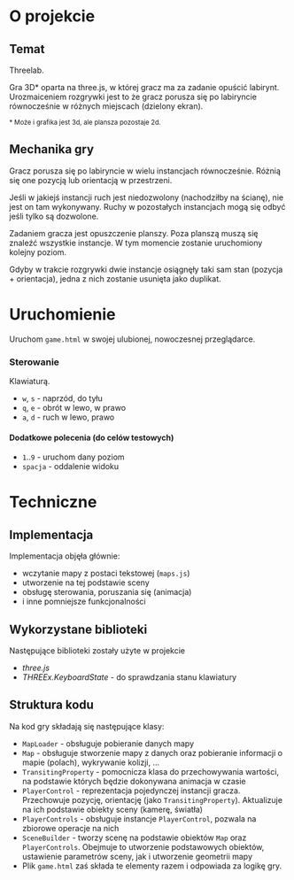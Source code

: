 # O projekcie

## Temat
Threelab.

Gra 3D* oparta na three.js, w której gracz ma za zadanie opuścić labirynt. Urozmaiceniem rozgrywki jest to że gracz porusza się po labiryncie równocześnie w różnych miejscach (dzielony ekran).

<sub>* Może i grafika jest 3d, ale plansza pozostaje 2d.</sub>

## Mechanika gry
Gracz porusza się po labiryncie w wielu instancjach równocześnie. Różnią się one pozycją lub orientacją w przestrzeni.

Jeśli w jakiejś instancji ruch jest niedozwolony (nachodziłby na ścianę), nie jest on tam wykonywany. Ruchy w pozostałych instancjach mogą się odbyć jeśli tylko są dozwolone.

Zadaniem gracza jest opuszczenie planszy. Poza planszą muszą się znaleźć wszystkie instancje. W tym momencie zostanie uruchomiony kolejny poziom.

Gdyby w trakcie rozgrywki dwie instancje osiągnęły taki sam stan (pozycja + orientacja), jedna z nich zostanie usunięta jako duplikat.


# Uruchomienie

Uruchom `game.html` w swojej ulubionej, nowoczesnej przeglądarce.

### Sterowanie
Klawiaturą.

* `w`, `s` - naprzód, do tyłu
* `q`, `e` - obrót w lewo, w prawo
* `a`, `d` - ruch w lewo, prawo

#### Dodatkowe polecenia (do celów testowych)
* `1`..`9` - uruchom dany poziom
* `spacja` - oddalenie widoku


# Techniczne

## Implementacja
Implementacja objęła głównie:

* wczytanie mapy z postaci tekstowej (`maps.js`)
* utworzenie na tej podstawie sceny
* obsługę sterowania, poruszania się (animacja)
* i inne pomniejsze funkcjonalności

## Wykorzystane biblioteki
Następujące biblioteki zostały użyte w projekcie

* *three.js*
* *THREEx.KeyboardState* - do sprawdzania stanu klawiatury

## Struktura kodu
Na kod gry składają się następujące klasy:

* `MapLoader` - obsługuje pobieranie danych mapy
* `Map` - obsługuje stworzenie mapy z danych oraz pobieranie informacji o mapie (polach), wykrywanie kolizji, ...
* `TransitingProperty` - pomocnicza klasa do przechowywania wartości, na podstawie których będzie dokonywana animacja w czasie
* `PlayerControl` - reprezentacja pojedynczej instancji gracza. Przechowuje pozycję, orientację (jako `TransitingProperty`). Aktualizuje na ich podstawie obiekty sceny (kamerę, światła)
* `PlayerControls` - obsługuje instancje `PlayerControl`, pozwala na zbiorowe operacje na nich
* `SceneBuilder` - tworzy scenę na podstawie obiektów `Map` oraz `PlayerControls`. Obejmuje to utworzenie podstawowych obiektów, ustawienie parametrów sceny, jak i utworzenie geometrii mapy
* Plik `game.html` zaś składa te elementy razem i odpowiada za logikę gry.
